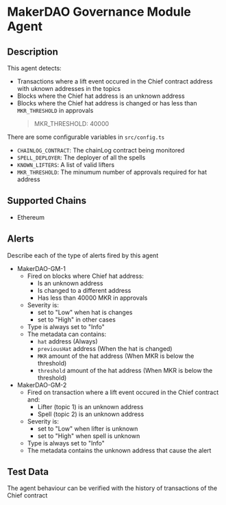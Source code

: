 # MakerDAO Governance Module Agent

## Description

This agent detects:

- Transactions where a lift event occured in the Chief contract address with uknown addresses in the topics
- Blocks where the Chief hat address is an unknown address
- Blocks where the Chief hat address is changed or has less than `MKR_THRESHOLD` in approvals
  > MKR_THRESHOLD: 40000

There are some configurable variables in `src/config.ts`

- `CHAINLOG_CONTRACT`: The chainLog contract being monitored
- `SPELL_DEPLOYER`: The deployer of all the spells
- `KNOWN_LIFTERS`: A list of valid lifters
- `MKR_THRESHOLD`: The minumum number of approvals required for hat address

## Supported Chains

- Ethereum

## Alerts

Describe each of the type of alerts fired by this agent

- MakerDAO-GM-1
  - Fired on blocks where Chief hat address:
    - Is an unknown address
    - Is changed to a different address
    - Has less than 40000 MKR in approvals
  - Severity is:
    - set to "Low" when hat is changes
    - set to "High" in other cases
  - Type is always set to "Info"
  - The metadata can contains:
    - `hat` address (Always)
    - `previousHat` address (When the hat is changed)
    - `MKR` amount of the hat address (When MKR is below the threshold)
    - `threshold` amount of the hat address (When MKR is below the threshold)
- MakerDAO-GM-2
  - Fired on transaction where a lift event occured in the Chief contract and:
    - Lifter (topic 1) is an unknown address
    - Spell (topic 2) is an unknown address
  - Severity is: 
    - set to "Low" when lifter is unknown
    - set to "High" when spell is unknown
  - Type is always set to "Info"
  - The metadata contains the unknown address that cause the alert

## Test Data

The agent behaviour can be verified with the history of transactions of the Chief contract
